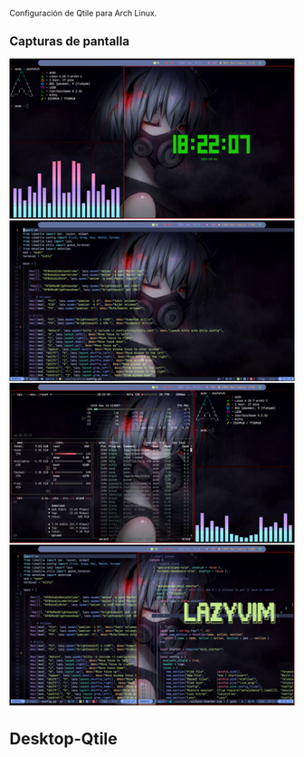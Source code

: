Configuración de Qtile para Arch Linux.

## Capturas de pantalla


![Example1](screenshot/cap1.png)
![Example2](screenshot/cap2.png)
![Example3](screenshot/cap3.png)
![Example4](screenshot/cap4.png)



# Desktop-Qtile
